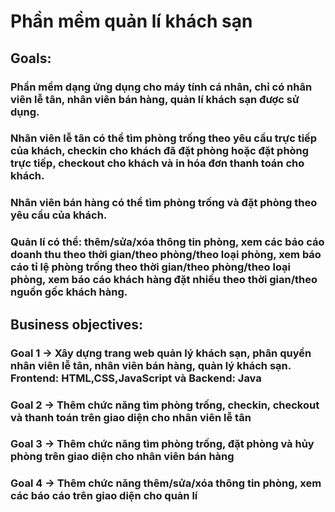 # Phần mềm quản lí khách sạn


## Goals:

### Phần mềm dạng ứng dụng cho máy tính cá nhân, chỉ có nhân viên lễ tân, nhân viên bán hàng, quản lí khách sạn được sử dụng.
### Nhân viên lễ tân có thể tìm phòng trống theo yêu cầu trực tiếp của khách, checkin cho khách đã đặt phòng hoặc đặt phòng trực tiếp, checkout cho khách và in hóa đơn thanh toán cho khách.
### Nhân viên bán hàng có thể tìm phòng trống và đặt phòng theo yêu cầu của khách.
### Quản lí có thể: thêm/sửa/xóa thông tin phòng, xem các báo cáo doanh thu theo thời gian/theo phòng/theo loại phòng, xem báo cáo tỉ lệ phòng trống theo thời gian/theo phòng/theo loại phòng, xem báo cáo khách hàng đặt nhiều theo thời gian/theo nguồn gốc khách hàng.

## Business objectives:
### Goal 1 -> Xây dựng trang web quản lý khách sạn, phân quyền nhân viên lễ tân, nhân viên bán hàng, quản lý khách sạn. Frontend: HTML,CSS,JavaScript và Backend: Java
### Goal 2 -> Thêm chức năng tìm phòng trống, checkin, checkout và thanh toán trên giao diện cho nhân viên lễ tân
### Goal 3 -> Thêm chức năng tìm phòng trống, đặt phòng và hủy phòng trên giao diện cho nhân viên bán hàng
### Goal 4 -> Thêm chức năng thêm/sửa/xóa thông tin phòng, xem các báo cáo trên giao diện cho quản lí
